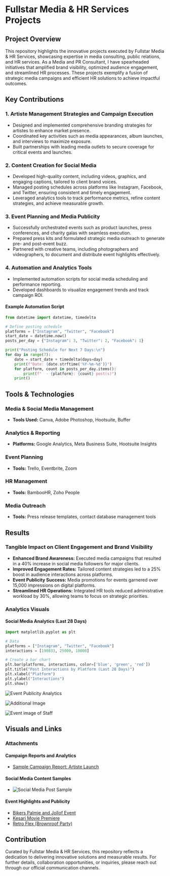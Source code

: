 
# Fullstar Media & HR Services Projects

## Project Overview
This repository highlights the innovative projects executed by Fullstar Media & HR Services, showcasing expertise in media consulting, public relations, and HR services. As a Media and PR Consultant, I have spearheaded initiatives that amplified brand visibility, optimized audience engagement, and streamlined HR processes. These projects exemplify a fusion of strategic media campaigns and efficient HR solutions to achieve impactful outcomes.

## Key Contributions

### 1. Artiste Management Strategies and Campaign Execution
- Designed and implemented comprehensive branding strategies for artistes to enhance market presence.
- Coordinated key activities such as media appearances, album launches, and interviews to maximize exposure.
- Built partnerships with leading media outlets to secure coverage for critical events and launches.

### 2. Content Creation for Social Media
- Developed high-quality content, including videos, graphics, and engaging captions, tailored to client brand voices.
- Managed posting schedules across platforms like Instagram, Facebook, and Twitter, ensuring consistent and timely engagement.
- Leveraged analytics tools to track performance metrics, refine content strategies, and achieve measurable growth.

### 3. Event Planning and Media Publicity
- Successfully orchestrated events such as product launches, press conferences, and charity galas with seamless execution.
- Prepared press kits and formulated strategic media outreach to generate pre- and post-event buzz.
- Partnered with creative teams, including photographers and videographers, to document and distribute event highlights effectively.

### 4. Automation and Analytics Tools
- Implemented automation scripts for social media scheduling and performance reporting.
- Developed dashboards to visualize engagement trends and track campaign ROI.

#### Example Automation Script
```python
from datetime import datetime, timedelta

# Define posting schedule
platforms = ["Instagram", "Twitter", "Facebook"]
start_date = datetime.now()
posts_per_day = {"Instagram": 3, "Twitter": 2, "Facebook": 1}

print("Posting Schedule for Next 7 Days:\n")
for day in range(7):
    date = start_date + timedelta(days=day)
    print(f"Date: {date.strftime('%Y-%m-%d')}")
    for platform, count in posts_per_day.items():
        print(f"  - {platform}: {count} post(s)")
    print()
```

## Tools & Technologies

### Media & Social Media Management
- **Tools Used:** Canva, Adobe Photoshop, Hootsuite, Buffer

### Analytics & Reporting
- **Platforms:** Google Analytics, Meta Business Suite, Hootsuite Insights

### Event Planning
- **Tools:** Trello, Eventbrite, Zoom

### HR Management
- **Tools:** BambooHR, Zoho People

### Media Outreach
- **Tools:** Press release templates, contact database management tools

## Results

### Tangible Impact on Client Engagement and Brand Visibility
- **Enhanced Brand Awareness:** Executed media campaigns that resulted in a 40% increase in social media followers for major clients.
- **Improved Engagement Rates:** Tailored content strategies led to a 25% boost in audience interactions across platforms.
- **Event Publicity Success:** Media promotions for events garnered over 15,000 impressions on digital platforms.
- **Streamlined HR Operations:** Integrated HR tools reduced administrative workload by 30%, allowing teams to focus on strategic priorities.

### Analytics Visuals
#### Social Media Analytics (Last 28 Days)
```python
import matplotlib.pyplot as plt

# Data
platforms = ["Instagram", "Twitter", "Facebook"]
interactions = [190833, 25000, 10000]

# Create a bar chart
plt.bar(platforms, interactions, color=['blue', 'green', 'red'])
plt.title("Post Interactions by Platform (Last 28 Days)")
plt.xlabel("Platform")
plt.ylabel("Interactions")
plt.show()
```

![Event Publicity Analytics](https://github.com/user-attachments/assets/420157fd-e3ca-4670-978d-2126c18e0362)

![Additional Image](https://github.com/user-attachments/assets/0d73acd0-5254-4768-b9d4-d8a659603630)

![Event image of Staff](https://github.com/user-attachments/assets/d3973857-3a9c-413c-8ec8-62e7b9fd9e0e)



## Visuals and Links

### Attachments
#### Campaign Reports and Analytics
- [Sample Campaign Report: Artiste Launch]([documents/artiste_campaign_report.pdf](https://docs.google.com/document/d/101hym4F7FcNAIZd10vywC5OzC3XtzdZV96vXTzf7PL4/edit))

#### Social Media Content Samples
- ![Social Media Post Sample](images/social_media_sample.png)

#### Event Highlights and Publicity
- [Bikers Palmie and Jollof Event](https://www.instagram.com/reel/CvpwJhDLmuX/?igsh=Yjd0bTBhNmZnanVq)
- [Kesari Movie Premiere](https://www.instagram.com/reel/CwOOg11sxVN/?igsh=YmExdGxleHNzbmRk)
- [Retro Flex (Brownroof Party)](https://www.instagram.com/reel/Cxx0vKks6iV/?igsh=ODM3c2ttMm14djdz)

## Contribution
Curated by Fullstar Media & HR Services, this repository reflects a dedication to delivering innovative solutions and measurable results. For further details, collaboration opportunities, or inquiries, please reach out through our official communication channels.



